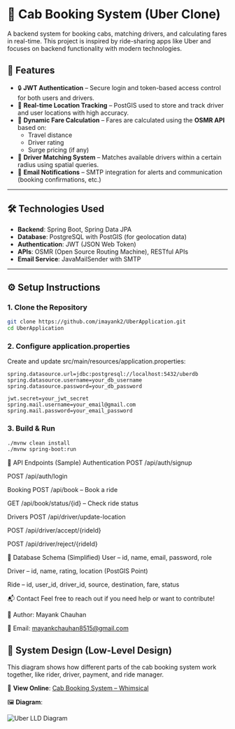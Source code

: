 # 🚖 Cab Booking System (Uber Clone)

A backend system for booking cabs, matching drivers, and calculating fares in real-time. This project is inspired by ride-sharing apps like Uber and focuses on backend functionality with modern technologies.

## 🧠 Features

- 🔒 **JWT Authentication** – Secure login and token-based access control for both users and drivers.
- 📍 **Real-time Location Tracking** – PostGIS used to store and track driver and user locations with high accuracy.
- 💸 **Dynamic Fare Calculation** – Fares are calculated using the **OSMR API** based on:
  - Travel distance
  - Driver rating
  - Surge pricing (if any)
- 🤝 **Driver Matching System** – Matches available drivers within a certain radius using spatial queries.
- 📧 **Email Notifications** – SMTP integration for alerts and communication (booking confirmations, etc.)

---

## 🛠️ Technologies Used

- **Backend**: Spring Boot, Spring Data JPA  
- **Database**: PostgreSQL with PostGIS (for geolocation data)  
- **Authentication**: JWT (JSON Web Token)  
- **APIs**: OSMR (Open Source Routing Machine), RESTful APIs  
- **Email Service**: JavaMailSender with SMTP

---

## ⚙️ Setup Instructions

### 1. Clone the Repository

```bash
git clone https://github.com/imayank2/UberApplication.git
cd UberApplication
```
### 2. Configure application.properties
Create and update src/main/resources/application.properties:
```properties
spring.datasource.url=jdbc:postgresql://localhost:5432/uberdb
spring.datasource.username=your_db_username
spring.datasource.password=your_db_password

jwt.secret=your_jwt_secret
spring.mail.username=your_email@gmail.com
spring.mail.password=your_email_password
```
### 3. Build & Run
```bash
./mvnw clean install
./mvnw spring-boot:run
```
🔄 API Endpoints (Sample)
Authentication
POST /api/auth/signup

POST /api/auth/login

Booking
POST /api/book – Book a ride

GET /api/book/status/{id} – Check ride status

Drivers
POST /api/driver/update-location

POST /api/driver/accept/{rideId}

POST /api/driver/reject/{rideId}

📌 Database Schema (Simplified)
User – id, name, email, password, role

Driver – id, name, rating, location (PostGIS Point)

Ride – id, user_id, driver_id, source, destination, fare, status

📬 Contact
Feel free to reach out if you need help or want to contribute!

👤 Author: Mayank Chauhan

📧 Email: mayankchauhan8515@gmail.com

## 🧠 System Design (Low-Level Design)

This diagram shows how different parts of the cab booking system work together, like rider, driver, payment, and ride manager.

🔗 **View Online**: [Cab Booking System – Whimsical](https://whimsical.com/cab-booking-system-Q5MoxceAmRWMVtELBzCb8e)

🖼️ **Diagram**:

![Uber LLD Diagram](0ee7431d-bb00-4d9b-a029-dc2f3ba7f2b9.png)



